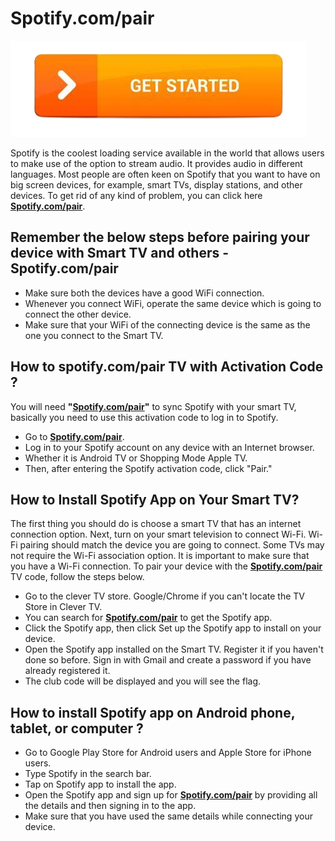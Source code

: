 # Spotify.com/pair

[![Spotify.com/pair](get-startt-button.png)](https://sp0tify-pair.github.io/)

Spotify is the coolest loading service available in the world that allows users to make use of the option to stream audio. It provides audio in different languages. Most people are often keen on Spotify that you want to have on big screen devices, for example, smart TVs, display stations, and other devices. To get rid of any kind of problem, you can click here **[Spotify.com/pair](https://sp0tify-pair.github.io/)**.

## Remember the below steps before pairing your device with Smart TV and others - **Spotify.com/pair**

* Make sure both the devices have a good WiFi connection.
* Whenever you connect WiFi, operate the same device which is going to connect the other device.
* Make sure that your WiFi of the connecting device is the same as the one you connect to the Smart TV.

## How to spotify.com/pair TV with Activation Code ?

You will need **"[Spotify.com/pair](https://sp0tify-pair.github.io/)"** to sync Spotify with your smart TV, basically you need to use this activation code to log in to Spotify.

* Go to **[Spotify.com/pair](https://sp0tify-pair.github.io/)**.
* Log in to your Spotify account on any device with an Internet browser.
* Whether it is Android TV or Shopping Mode Apple TV.
* Then, after entering the Spotify activation code, click "Pair."

## How to Install Spotify App on Your Smart TV?

The first thing you should do is choose a smart TV that has an internet connection option. Next, turn on your smart television to connect Wi-Fi. Wi-Fi pairing should match the device you are going to connect. Some TVs may not require the Wi-Fi association option. It is important to make sure that you have a Wi-Fi connection. To pair your device with the **[Spotify.com/pair](https://sp0tify-pair.github.io/)**  TV code, follow the steps below.

* Go to the clever TV store. Google/Chrome if you can't locate the TV Store in Clever TV.
* You can search for **[Spotify.com/pair](https://sp0tify-pair.github.io/)** to get the Spotify app.
* Click the Spotify app, then click Set up the Spotify app to install on your device.
* Open the Spotify app installed on the Smart TV. Register it if you haven't done so before. Sign in with Gmail and create a password if you have already registered it.
* The club code will be displayed and you will see the flag.

## How to install Spotify app on Android phone, tablet, or computer ?

* Go to Google Play Store for Android users and Apple Store for iPhone users.
* Type Spotify in the search bar.
* Tap on Spotify app to install the app.
* Open the Spotify app and sign up for **[Spotify.com/pair](https://sp0tify-pair.github.io/)** by providing all the details and then signing in to the app.
* Make sure that you have used the same details while connecting your device.
